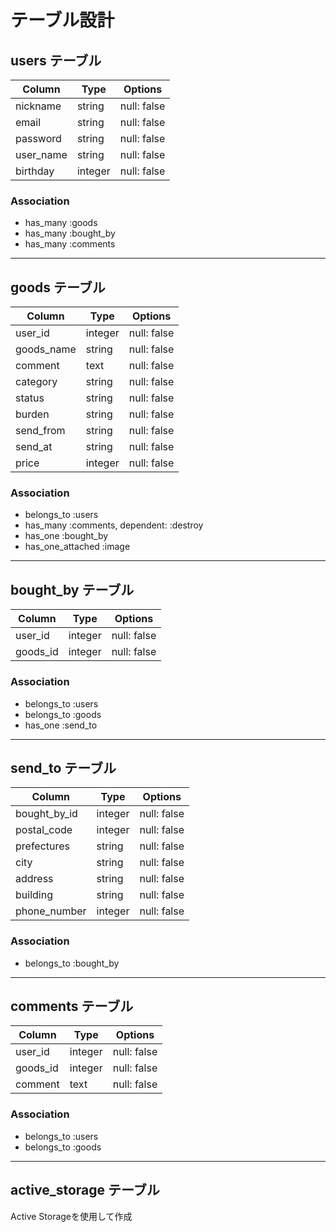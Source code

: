 # テーブル設計

## users テーブル
|Column   |Type    |Options     |
|---------|--------|------------|
|nickname |string  |null: false |
|email    |string  |null: false |
|password |string  |null: false |
|user_name|string  |null: false |
|birthday |integer |null: false |

### Association
- has_many :goods
- has_many :bought_by
- has_many :comments
--------------------------------------------------

## goods テーブル
|Column    |Type    |Options      |
|--------- |--------|------------ |
|user_id   |integer |null: false  |
|goods_name|string  |null: false  |
|comment   |text    |null: false  |
|category  |string  |null: false  |
|status    |string  |null: false  |
|burden    |string  |null: false  |
|send_from |string  |null: false  |
|send_at   |string  |null: false  |
|price     |integer |null: false  |


### Association
- belongs_to :users
- has_many   :comments, dependent: :destroy
- has_one :bought_by
- has_one_attached :image
--------------------------------------------------

## bought_by テーブル
|Column  |Type    |Options     |
|--------|-----   |------------|
|user_id |integer |null: false |
|goods_id|integer |null: false |


### Association
- belongs_to :users
- belongs_to :goods
- has_one :send_to
--------------------------------------------------

## send_to テーブル
|Column      |Type    |Options     |
|--------    |-----   |------------|
|bought_by_id|integer |null: false |
|postal_code |integer |null: false |
|prefectures |string  |null: false |
|city        |string  |null: false |
|address     |string  |null: false |
|building    |string  |null: false |
|phone_number|integer |null: false |


### Association
- belongs_to :bought_by
--------------------------------------------------

## comments テーブル
|Column  |Type    |Options     |
|--------|-----   |------------|
|user_id |integer |null: false |
|goods_id|integer |null: false |
|comment |text    |null: false |

### Association
- belongs_to :users
- belongs_to :goods
--------------------------------------------------


## active_storage テーブル 
Active Storageを使用して作成
